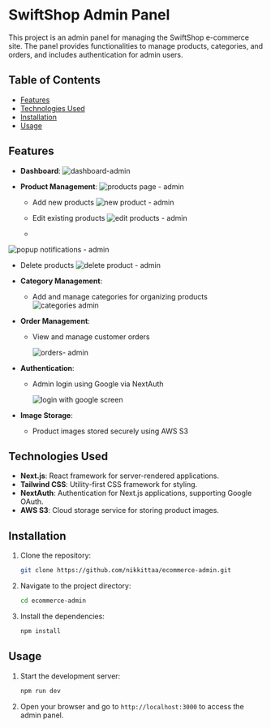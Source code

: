 # SwiftShop Admin Panel

This project is an admin panel for managing the SwiftShop e-commerce site. The panel provides functionalities to manage products, categories, and orders, and includes authentication for admin users.

## Table of Contents

- [Features](#features)
- [Technologies Used](#technologies-used)
- [Installation](#installation)
- [Usage](#usage)

## Features

- **Dashboard**:
 ![dashboard-admin](https://github.com/user-attachments/assets/519ff144-7f7f-424f-8242-6d6a447c443b)

- **Product Management**:
 ![products page - admin](https://github.com/user-attachments/assets/7719f97b-cae2-41f9-928b-c4921ac19545)

  - Add new products
   ![new product - admin](https://github.com/user-attachments/assets/463298f5-5faa-4086-a127-6f57375d4c50)

  - Edit existing products
  ![edit products - admin](https://github.com/user-attachments/assets/b0bb5b58-9183-4124-8b83-60e8efad81af)
 
  - 
![popup notifications - admin](https://github.com/user-attachments/assets/937ccf0d-08af-463a-83cd-544e2bab989d)

  - Delete products
 ![delete product - admin](https://github.com/user-attachments/assets/6040a23a-cdda-4b4f-9f27-91c1db957312)

- **Category Management**:
  - Add and manage categories for organizing products
    ![categories admin](https://github.com/user-attachments/assets/c16f39df-cfb7-41fb-b143-ed3fedc76f50)

- **Order Management**:
  - View and manage customer orders

    ![orders- admin](https://github.com/user-attachments/assets/29b5950f-dd49-4864-98d9-8abff1018c3b)

- **Authentication**:
  - Admin login using Google via NextAuth

    ![login with google screen](https://github.com/user-attachments/assets/45e9a562-174b-4b4a-8872-c498ec529b8a)

- **Image Storage**:
  - Product images stored securely using AWS S3

## Technologies Used

- **Next.js**: React framework for server-rendered applications.
- **Tailwind CSS**: Utility-first CSS framework for styling.
- **NextAuth**: Authentication for Next.js applications, supporting Google OAuth.
- **AWS S3**: Cloud storage service for storing product images.

## Installation

1. Clone the repository:
   ```bash
   git clone https://github.com/nikkittaa/ecommerce-admin.git
   ```
2. Navigate to the project directory:
   ```bash
   cd ecommerce-admin
   ```
3. Install the dependencies:
   ```bash
   npm install
   ```

## Usage

1. Start the development server:
   ```bash
   npm run dev
   ```
2. Open your browser and go to `http://localhost:3000` to access the admin panel.
